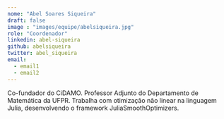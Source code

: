 ```yaml
---
nome: "Abel Soares Siqueira"
draft: false
image : "images/equipe/abelsiqueira.jpg"
role: "Coordenador"
linkedin: abel-siqueira
github: abelsiqueira
twitter: abel_siqueira
email:
  - email1
  - email2
---
```

Co-fundador do CiDAMO. Professor Adjunto do Departamento de Matemática da UFPR. Trabalha com otimização não linear na linguagem Julia, desenvolvendo o framework JuliaSmoothOptimizers.

